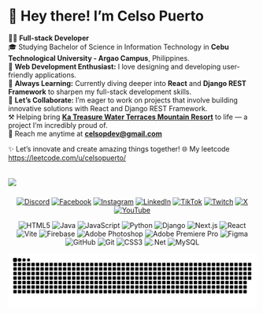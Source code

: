 # 👋 Hey there! I’m Celso Puerto  
👨‍💻 **Full-stack Developer** <br/>
🎓 Studying Bachelor of Science in Information Technology in **Cebu Technological University - Argao Campus**, Philippines.  
🚀 **Web Development Enthusiast:** I love designing and developing user-friendly applications.  
🌱 **Always Learning:** Currently diving deeper into **React** and **Django REST Framework** to sharpen my full-stack development skills.  
🤝 **Let’s Collaborate:** I’m eager to work on projects that involve building innovative solutions with React and Django REST Framework.  
⚒ Helping bring **[Ka Treasure Water Terraces Mountain Resort](https://katreasure.pythonanywhere.com)** to life — a project I’m incredibly proud of.  
📧 Reach me anytime at **celsopdev@gmail.com**  

✨ Let’s innovate and create amazing things together! 🌐
My leetcode https://leetcode.com/u/celsopuerto/

[![](https://visitcount.itsvg.in/api?id=celsopuerto&icon=10&color=10)](https://visitcount.itsvg.in)
---

<div align="center">

[![Discord](https://img.shields.io/badge/Discord-%237289DA.svg?logo=discord&logoColor=white)](https://discord.gg/bitterfuck_) [![Facebook](https://img.shields.io/badge/Facebook-%231877F2.svg?logo=Facebook&logoColor=white)](https://facebook.com/kitten.inheat69) [![Instagram](https://img.shields.io/badge/Instagram-%23E4405F.svg?logo=Instagram&logoColor=white)](https://instagram.com/celsopuerto) [![LinkedIn](https://img.shields.io/badge/LinkedIn-%230077B5.svg?logo=linkedin&logoColor=white)](https://linkedin.com/in/celsopuerto) [![TikTok](https://img.shields.io/badge/TikTok-%23000000.svg?logo=TikTok&logoColor=white)](https://tiktok.com/@celsotrash) [![Twitch](https://img.shields.io/badge/Twitch-%239146FF.svg?logo=Twitch&logoColor=white)](https://twitch.tv/celsopuerto) [![X](https://img.shields.io/badge/X-black.svg?logo=X&logoColor=white)](https://x.com/celsopuerto) [![YouTube](https://img.shields.io/badge/YouTube-%23FF0000.svg?logo=YouTube&logoColor=white)](https://youtube.com/@celsopuerto) 

![HTML5](https://img.shields.io/badge/html5-%23E34F26.svg?style=for-the-badge&logo=html5&logoColor=white) ![Java](https://img.shields.io/badge/java-%23ED8B00.svg?style=for-the-badge&logo=openjdk&logoColor=white) ![JavaScript](https://img.shields.io/badge/javascript-%23323330.svg?style=for-the-badge&logo=javascript&logoColor=%23F7DF1E) ![Python](https://img.shields.io/badge/python-3670A0?style=for-the-badge&logo=python&logoColor=ffdd54) ![Django](https://img.shields.io/badge/django-%23092E20.svg?style=for-the-badge&logo=django&logoColor=white) ![Next.js](https://img.shields.io/badge/Next.js-000000.svg?style=for-the-badge&logo=next.js&logoColor=white)
![React](https://img.shields.io/badge/React-61DAFB.svg?style=for-the-badge&logo=react&logoColor=black)
![Vite](https://img.shields.io/badge/Vite-646CFF.svg?style=for-the-badge&logo=vite&logoColor=white) ![Firebase](https://img.shields.io/badge/firebase-a08021?style=for-the-badge&logo=firebase&logoColor=ffcd34) ![Adobe Photoshop](https://img.shields.io/badge/adobe%20photoshop-%2331A8FF.svg?style=for-the-badge&logo=adobe%20photoshop&logoColor=white) ![Adobe Premiere Pro](https://img.shields.io/badge/Adobe%20Premiere%20Pro-9999FF.svg?style=for-the-badge&logo=Adobe%20Premiere%20Pro&logoColor=white) ![Figma](https://img.shields.io/badge/figma-%23F24E1E.svg?style=for-the-badge&logo=figma&logoColor=white) ![GitHub](https://img.shields.io/badge/github-%23121011.svg?style=for-the-badge&logo=github&logoColor=white) ![Git](https://img.shields.io/badge/git-%23F05033.svg?style=for-the-badge&logo=git&logoColor=white) ![CSS3](https://img.shields.io/badge/css3-%231572B6.svg?style=for-the-badge&logo=css3&logoColor=white) ![.Net](https://img.shields.io/badge/.NET-5C2D91?style=for-the-badge&logo=.net&logoColor=white) ![MySQL](https://img.shields.io/badge/mysql-4479A1.svg?style=for-the-badge&logo=mysql&logoColor=white)

</div>
<p align="center">
  <img src="https://github.com/celsopuerto/celsopuerto/blob/output/github-contribution-grid-snake-dark.svg" alt="snake gif" />
</p>
